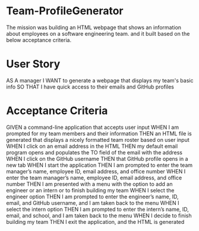 # Team-ProfileGenerator

The mission was building an HTML webpage that shows an information about employees on a software engineering team. 
and it built based on the below acceptance criteria.

# User Story

AS A manager I WANT to generate a webpage that displays my team's basic info
 SO THAT I have quick access to their emails and GitHub profiles

# Acceptance Criteria

GIVEN a command-line application that accepts user input 
WHEN I am prompted for my team members and their information 
THEN an HTML file is generated that displays a nicely formatted team roster based on user input
WHEN I click on an email address in the HTML 
THEN my default email program opens and populates the TO field of the email with the address 
WHEN I click on the GitHub username 
THEN that GitHub profile opens in a new tab 
WHEN I start the application 
THEN I am prompted to enter the team manager’s name, employee ID, email address, and office number 
WHEN I enter the team manager’s name, employee ID, email address, and office number 
THEN I am presented with a menu with the option to add an engineer or an intern or to finish building my team
WHEN I select the engineer option
THEN I am prompted to enter the engineer’s name, ID, email, and GitHub username, and I am taken back to the menu 
WHEN I select the intern option 
THEN I am prompted to enter the intern’s name, ID, email, and school, and I am taken back to the menu 
WHEN I decide to finish building my team 
THEN I exit the application, and the HTML is generated

